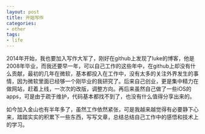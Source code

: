 ```yaml
---
layout: post
title: 开始写作
categories:
- other
tags:
- life
---
```


2014年开始，我也要加入写作大军了，刚好在github上发现了luke的博客，他是2008年毕业，而我还要早一年，可以自己工作的这些年中，在github上却没有什么贡献，最初的几年在微软，基本都投入在工作中，没有太多的关注外界发生的事情，因为微软里面已经够一个刚毕业的我研究了。后来自己创业，更是集中精力在做网站，赶着上线，一次次的改版，调整方向。再后来虽然自己做了一些iOS的apps，可是由于疏于维护，代码基本都找不到了，也没有什么值得分享出来的。

如今加入金山也有半年多了，虽然工作依然紧张，可是我越来越觉得有必要静下心来，踏踏实实的积累下一些东西，写写文章，总结总结自己工作中的感悟和技术上的学习。
